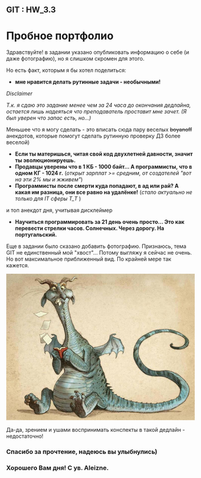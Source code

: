 ## GIT : HW_3.3 
# Пробное портфолио

Здравствуйте!
в задании указано опубликовать информацию о себе (и даже фотографию), но я слишком скромен для этого.

Но есть факт, которым я бы хотел поделиться: 
- __мне нравится делать рутинные задачи - необычными!__

_Disclaimer_

_Т.к. я сдаю это задание менее чем за 24 часа до окончания дедлайна, остается лишь надеяться
что преподаватель проставит мне зачет. (Я был уверен что запас есть, но...)_

Меньшее что я могу сделать - это вписать сюда пару веселых ~~boyanoff~~ анекдотов, 
которые помогут сделать рутинную проверку ДЗ более веселой)

- **Если ты материшься, читая свой код двухлетней давности, значит ты эволюционируешь.**
- **Продавцы уверены что в 1 КБ - 1000 байт... А программисты, что в одном КГ - 1024 г.** 
(_открыт зарплат >= средним, от создателей "вот на эти 2% мы и жживем"_)
- **Программисты после смерти куда попадают, в ад или рай? 
А какая им разница, они все равно на удалёнке!** (_стало актуально не только для IT сферы Т_Т_ )

и топ анекдот дня, учитывая дисклеймер

- **Научиться программировать за 21 день очень просто... Это как перевести стрелки часов. 
Солнечных. Через дорогу. На португальский.**

Еще в задании было сказано добавить фотографию. Признаюсь, тема GIT не единственный мой "хвост"...
Потому выгляжу я сейчас не очень. Но вот максимальное приближенный вид. По крайней мере так кажется.

![img.png](img.png)

Да-да, зрением и ушами воспринимать конспекты в такой дедлайн - недостаточно! 

### Спасибо за прочтение, надеюсь вы улыбнулись) ###
### Хорошего Вам дня! C ув. Aleizne. ###